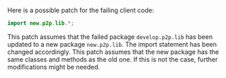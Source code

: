 Here is a possible patch for the failing client code:
```java
import new.p2p.lib.*;
```
This patch assumes that the failed package `develop.p2p.lib` has been updated to a new package `new.p2p.lib`.
The import statement has been changed accordingly.
This patch assumes that the new package has the same classes and methods as the old one.
If this is not the case, further modifications might be needed.